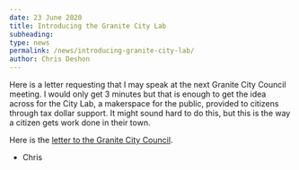 ```yaml
---
date: 23 June 2020
title: Introducing the Granite City Lab
subheading: 
type: news 
permalink: /news/introducing-granite-city-lab/
author: Chris Deshon
---
```


Here is a letter requesting that I may speak at the next Granite City Council meeting. I would only get 3 minutes but that is enough to get the idea across for the City Lab, a makerspace for the public, provided to citizens through tax dollar support. It might sound hard to do this, but this is the way a citizen gets work done in their town.

Here is the <a href="/pdf/granite-city-council-request-to-speak-2020-07-23.pdf">letter to the Granite City Council</a>.

- Chris
